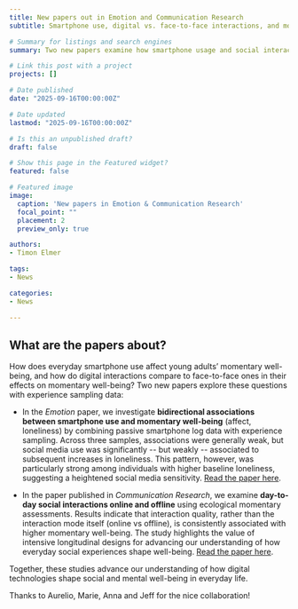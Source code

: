 ```yaml
---
title: New papers out in Emotion and Communication Research  
subtitle: Smartphone use, digital vs. face-to-face interactions, and momentary well-being  

# Summary for listings and search engines  
summary: Two new papers examine how smartphone usage and social interactions—both online and offline—relate to young adults’ momentary well-being, using passive sensing and experience sampling data.  

# Link this post with a project  
projects: []  

# Date published  
date: "2025-09-16T00:00:00Z"  

# Date updated  
lastmod: "2025-09-16T00:00:00Z"  

# Is this an unpublished draft?  
draft: false  

# Show this page in the Featured widget?  
featured: false  

# Featured image  
image:  
  caption: 'New papers in Emotion & Communication Research'  
  focal_point: ""  
  placement: 2  
  preview_only: true  

authors:  
- Timon Elmer  

tags:  
- News  

categories:  
- News  

---
```


## What are the papers about?  

How does everyday smartphone use affect young adults’ momentary well-being, and how do digital interactions compare to face-to-face ones in their effects on momentary well-being? Two new papers explore these questions with experience sampling data:  

- In the *Emotion* paper, we investigate **bidirectional associations between smartphone use and momentary well-being** (affect, loneliness) by combining passive smartphone log data with experience sampling. Across three samples, associations were generally weak, but social media use was significantly -- but weakly -- associated to subsequent increases in loneliness. This pattern, however, was particularly strong among individuals with higher baseline loneliness, suggesting a heightened social media sensitivity. [Read the paper here](https://doi.org/10.1037/emo0001485).  

- In the paper published in *Communication Research*, we examine **day-to-day social interactions online and offline** using ecological momentary assessments. Results indicate that interaction quality, rather than the interaction mode itself (online vs offline), is consistently associated with higher momentary well-being. The study highlights the value of intensive longitudinal designs for advancing our understanding of how everyday social experiences shape well-being. [Read the paper here](https://doi.org/10.1177/00936502251341088).  


Together, these studies advance our understanding of how digital technologies shape social and mental well-being in everyday life. 

Thanks to Aurelio, Marie, Anna and Jeff for the nice collaboration!
